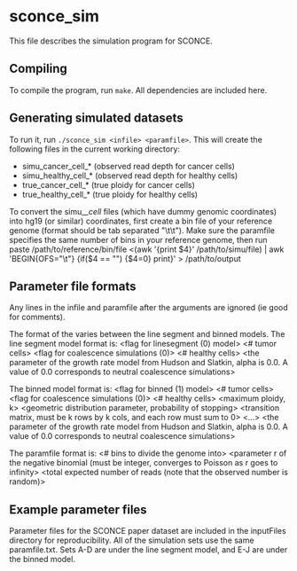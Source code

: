 # sconce_sim
This file describes the simulation program for SCONCE.

## Compiling
To compile the program, run `make`. All dependencies are included here.

## Generating simulated datasets
To run it, run `./sconce_sim <infile> <paramfile>`. This will create the following files in the current working directory:
- simu_cancer_cell_* (observed read depth for cancer cells)
- simu_healthy_cell_* (observed read depth for healthy cells)
- true_cancer_cell_* (true ploidy for cancer cells)
- true_healthy_cell_* (true ploidy for healthy cells)

To convert the simu_*_cell* files (which have dummy genomic coordinates) into hg19 (or similar) coordinates, first create a bin file of your reference genome (format should be tab separated "<chr>\t<start>\t<end>"). Make sure the paramfile specifies the same number of bins in your reference genome, then run
paste /path/to/reference/bin/file <(awk '{print $4}' /path/to/simu/file) | awk 'BEGIN{OFS="\t"} {if($4 == "") {$4=0} print}' > /path/to/output

## Parameter file formats
Any lines in the infile and paramfile after the arguments are ignored (ie good for comments).

The format of the <infile> varies between the line segment and binned models.
The line segment model format is:
<flag for linesegment (0) model> <genome length> <# tumor cells> <flag for coalescence simulations (0)> <# healthy cells>
<rate of deletion> <rate of amplification> <mean deletion length> <mean amplification length>
<length of edge leading to root of tree = length of simulation time for single cell>
<the parameter of the growth rate model from Hudson and Slatkin, alpha is 0.0. A value of 0.0 corresponds to neutral coalescence simulations>

The binned model format is:
<flag for binned (1) model> <genome length> <# tumor cells> <flag for coalescence simulations (0)> <# healthy cells>
<maximum ploidy, k> <geometric distribution parameter, probability of stopping>
<transition matrix, must be k rows by k cols, and each row must sum to 0>
<...>
<length of edge leading to root of tree = length of simulation time for single cell>
<the parameter of the growth rate model from Hudson and Slatkin, alpha is 0.0. A value of 0.0 corresponds to neutral coalescence simulations>

The paramfile format is:
<# bins to divide the genome into> <parameter r of the negative binomial (must be integer, converges to Poisson as r goes to infinity> <total expected number of reads (note that the observed number is random)> <flag for even coverage in expectation before accounting for CNAs>

## Example parameter files
Parameter files for the SCONCE paper dataset are included in the inputFiles directory for reproducibility. All of the simulation sets use the same paramfile.txt. Sets A-D are under the line segment model, and E-J are under the binned model.

